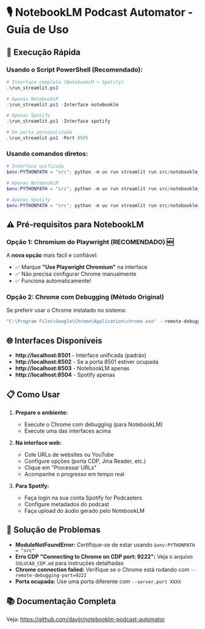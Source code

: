 # 🎙️ NotebookLM Podcast Automator - Guia de Uso

## 🚀 Execução Rápida

### Usando o Script PowerShell (Recomendado):

```powershell
# Interface completa (NotebookLM + Spotify)
.\run_streamlit.ps1

# Apenas NotebookLM
.\run_streamlit.ps1 -Interface notebooklm

# Apenas Spotify
.\run_streamlit.ps1 -Interface spotify

# Em porta personalizada
.\run_streamlit.ps1 -Port 8505
```

### Usando comandos diretos:

```powershell
# Interface unificada
$env:PYTHONPATH = "src"; python -m uv run streamlit run src/notebooklm_automator/streamlit_app.py

# Apenas NotebookLM
$env:PYTHONPATH = "src"; python -m uv run streamlit run src/notebooklm_automator/notebooklm_streamlit_app.py

# Apenas Spotify
$env:PYTHONPATH = "src"; python -m uv run streamlit run src/notebooklm_automator/spotify_streamlit_app.py
```

## ⚠️ Pré-requisitos para NotebookLM

### Opção 1: Chromium do Playwright (RECOMENDADO) 🆕

A **nova opção** mais fácil e confiável:
- ✅ Marque **"Use Playwright Chromium"** na interface
- ✅ Não precisa configurar Chrome manualmente
- ✅ Funciona automaticamente!

### Opção 2: Chrome com Debugging (Método Original)

Se preferir usar o Chrome instalado no sistema:

```powershell
"C:\Program Files\Google\Chrome\Application\chrome.exe" --remote-debugging-port=9222 --user-data-dir=C:\dev\workspace_mygithub\notebooklm-podcast-automator\chrome-user-data --window-size=1280,800
```

## 🌐 Interfaces Disponíveis

- **http://localhost:8501** - Interface unificada (padrão)
- **http://localhost:8502** - Se a porta 8501 estiver ocupada
- **http://localhost:8503** - NotebookLM apenas
- **http://localhost:8504** - Spotify apenas

## 📋 Como Usar

1. **Prepare o ambiente:**
   - Execute o Chrome com debugging (para NotebookLM)
   - Execute uma das interfaces acima

2. **Na interface web:**
   - Cole URLs de websites ou YouTube
   - Configure opções (porta CDP, Jina Reader, etc.)
   - Clique em "Processar URLs"
   - Acompanhe o progresso em tempo real

3. **Para Spotify:**
   - Faça login na sua conta Spotify for Podcasters
   - Configure metadados do podcast
   - Faça upload do áudio gerado pelo NotebookLM

## 🔧 Solução de Problemas

- **ModuleNotFoundError:** Certifique-se de estar usando `$env:PYTHONPATH = "src"`
- **Erro CDP "Connecting to Chrome on CDP port: 9222":** Veja o arquivo `SOLUCAO_CDP.md` para instruções detalhadas
- **Chrome connection failed:** Verifique se o Chrome está rodando com `--remote-debugging-port=9222`
- **Porta ocupada:** Use uma porta diferente com `--server.port XXXX`

## 📚 Documentação Completa

Veja: https://github.com/davijr/notebooklm-podcast-automator 